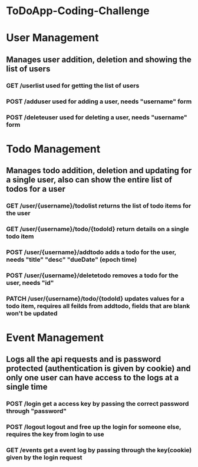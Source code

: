 # ToDoApp-Coding-Challenge

# User Management 
## Manages user addition, deletion and showing the list of users

### GET /userlist used for getting the list of users
### POST /adduser used for adding a user, needs "username" form
### POST /deleteuser used for deleting a user, needs "username" form

# Todo Management
## Manages todo addition, deletion and updating for a single user, also can show the entire list of todos for a user

### GET /user/{username}/todolist returns the list of todo items for the user
### GET /user/{username}/todo/{todoId} return details on a single todo item
### POST /user/{username}/addtodo adds a todo for the user, needs "title" "desc" "dueDate" (epoch time)
### POST /user/{username}/deletetodo removes a todo for the user, needs "id"
### PATCH /user/{username}/todo/{todoId} updates values for a todo item, requires all feilds from addtodo, fields that are blank won't be updated


# Event Management
## Logs all the api requests and is password protected (authentication is given by cookie) and only one user can have access to the logs at a single time

### POST /login get a access key by passing the correct password through "password"
### POST /logout logout and free up the login for someone else, requires the key from login to use
### GET /events get a event log by passing through the key(cookie) given by the login request
